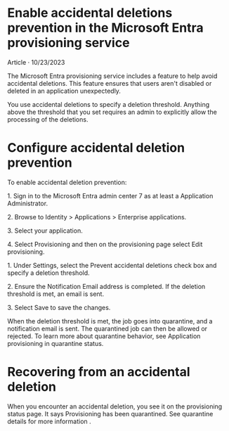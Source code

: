 # Enable accidental deletions prevention in the Microsoft Entra provisioning service

Article · 10/23/2023

The Microsoft Entra provisioning service includes a feature to help avoid accidental deletions. This feature ensures that users aren't disabled or deleted in an application unexpectedly.

You use accidental deletions to specify a deletion threshold. Anything above the threshold that you set requires an admin to explicitly allow the processing of the deletions.


# Configure accidental deletion prevention

To enable accidental deletion prevention:

1\. Sign in to the Microsoft Entra admin center 7 as at least a Application Administrator.

2\. Browse to Identity > Applications > Enterprise applications.

3\. Select your application.

4\. Select Provisioning and then on the provisioning page select Edit provisioning.

1\. Under Settings, select the Prevent accidental deletions check box and specify a deletion threshold.

2\. Ensure the Notification Email address is completed. If the deletion threshold is met, an email is sent.

3\. Select Save to save the changes.

When the deletion threshold is met, the job goes into quarantine, and a notification email is sent. The quarantined job can then be allowed or rejected. To learn more about quarantine behavior, see Application provisioning in quarantine status.


# Recovering from an accidental deletion

When you encounter an accidental deletion, you see it on the provisioning status page. It says Provisioning has been quarantined. See quarantine details for more information .
